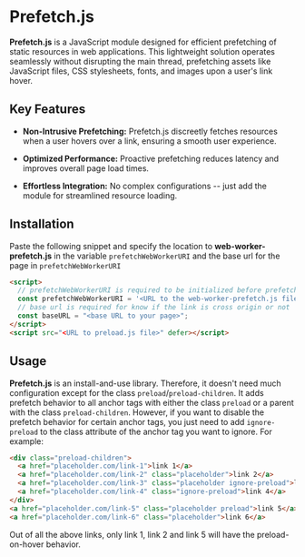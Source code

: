 # Prefetch.js

**Prefetch.js** is a JavaScript module designed for efficient prefetching of static resources in web applications. This lightweight solution operates seamlessly without disrupting the main thread, prefetching assets like JavaScript files, CSS stylesheets, fonts, and images upon a user's link hover.

## Key Features

- **Non-Intrusive Prefetching:** Prefetch.js discreetly fetches resources when a user hovers over a link, ensuring a smooth user experience.

- **Optimized Performance:** Proactive prefetching reduces latency and improves overall page load times.

- **Effortless Integration:** No complex configurations -- just add the module for streamlined resource loading.

## Installation
Paste the following snippet and specify the location to **web-worker-prefetch.js** in the variable `prefetchWebWorkerURI` and the base url for the page in `prefetchWebWorkerURI`
```html
<script>
  // prefetchWebWorkerURI is required to be initialized before prefetch.js
  const prefetchWebWorkerURI = '<URL to the web-worker-prefetch.js file>';
  // base url is required for know if the link is cross origin or not
  const baseURL = "<base URL to your page>";
</script>
<script src="<URL to preload.js file>" defer></script>
```

## Usage
**Prefetch.js** is an install-and-use library. Therefore, it doesn't need much configuration except for the class `preload`/`preload-children`. It adds prefetch behavior to all anchor tags with either the class `preload` or a parent with the class `preload-children`. However, if you want to disable the prefetch behavior for certain anchor tags, you just need to add `ignore-preload` to the class attribute of the anchor tag you want to ignore. For example:
```html
<div class="preload-children">
  <a href="placeholder.com/link-1">link 1</a>
  <a href="placeholder.com/link-2" class="placeholder">link 2</a>
  <a href="placeholder.com/link-3" class="placeholder ignore-preload">link 3</a>
  <a href="placeholder.com/link-4" class="ignore-preload">link 4</a>
</div>
<a href="placeholder.com/link-5" class="placeholder preload">link 5</a>
<a href="placeholder.com/link-6" class="placeholder">link 6</a>
```
Out of all the above links, only link 1, link 2 and link 5 will have the preload-on-hover behavior.
